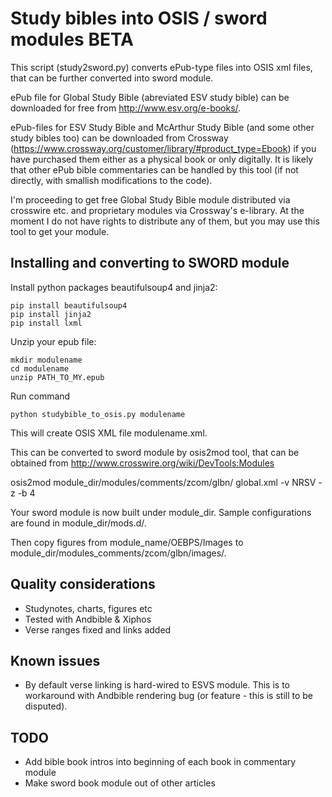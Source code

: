 Study bibles into OSIS / sword modules BETA
===========================================

This script (study2sword.py) converts ePub-type files into OSIS xml files, that can be further converted into
sword module.

ePub file for Global Study Bible (abreviated ESV study bible) can be downloaded for free from http://www.esv.org/e-books/.

ePub-files for ESV Study Bible and McArthur Study Bible (and some other study bibles too)
can be downloaded from Crossway (https://www.crossway.org/customer/library/#product_type=Ebook) if you have purchased them either
as a physical book or only digitally. It is likely that other ePub bible commentaries can be handled by
this tool (if not directly, with smallish modifications to the code).

I'm proceeding to get free Global Study Bible module distributed via crosswire etc. and proprietary
modules via Crossway's e-library. At the moment I do not have rights to distribute any of them, but you
may use this tool to get your module.

Installing and converting to SWORD module
-----------------------------------------

Install python packages beautifulsoup4 and jinja2:

    pip install beautifulsoup4
    pip install jinja2
    pip install lxml

Unzip your epub file:

    mkdir modulename
    cd modulename
    unzip PATH_TO_MY.epub

Run command

    python studybible_to_osis.py modulename

This will create OSIS XML file modulename.xml.

This can be converted to sword module by osis2mod tool, that can be obtained from
http://www.crosswire.org/wiki/DevTools:Modules

   osis2mod module_dir/modules/comments/zcom/glbn/ global.xml -v NRSV -z -b 4

Your sword module is now built under module_dir. Sample configurations are found in
module_dir/mods.d/.

Then copy figures from module_name/OEBPS/Images to module_dir/modules_comments/zcom/glbn/images/.

Quality considerations
----------------------
 - Studynotes, charts, figures etc
 - Tested with Andbible & Xiphos
 - Verse ranges fixed and links added

Known issues
------------
 - By default verse linking is hard-wired to ESVS module. This is to workaround with Andbible
   <reference> rendering bug (or feature - this is still to be disputed).

TODO
----
  - Add bible book intros into beginning of each book in commentary module
  - Make sword book module out of other articles
